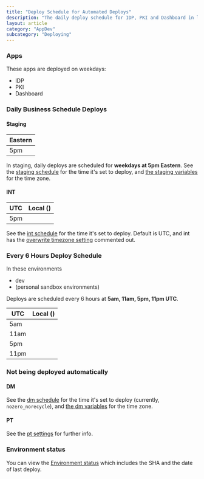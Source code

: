 ```yaml
---
title: "Deploy Schedule for Automated Deploys"
description: "The daily deploy schedule for IDP, PKI and Dashboard in lower environments"
layout: article
category: "AppDev"
subcategory: "Deploying"
---
```


### Apps

These apps are deployed on weekdays:

- IDP
- PKI
- Dashboard

### Daily Business Schedule Deploys

#### Staging

| Eastern  |
|----------|
| 5pm      |

In staging, daily deploys are scheduled for **weekdays at 5pm Eastern**. See the [staging schedule][staging-specific-timing] for the time it's set to deploy, and [the staging variables][staging-specific-time-zone] for the time zone.

[staging-specific-timing]: https://github.com/18F/identity-terraform/blob/main/asg_recycle/schedule.tf#L15-L20
[staging-specific-time-zone]: https://github.com/18F/identity-devops-private/blob/main/vars/staging.tfvars#L4-L5

#### INT

| UTC  | Local (<lg-local-zone-name />) |
|------|--------------------------------|
| 5pm  | <lg-local-time utc="5pm" />    |

See the [int schedule][int-specific-timing] for the time it's set to deploy. Default is UTC, and int has the [overwrite timezone setting][int-specific-time-zone] commented out.

[int-specific-timing]: https://github.com/18F/identity-terraform/blob/main/asg_recycle/schedule.tf#L15-L20
[int-specific-time-zone]: https://github.com/18F/identity-devops-private/blob/main/vars/int.tfvars#L4-L5

### Every 6 Hours Deploy Schedule

In these environments

- dev
- (personal sandbox environments)

Deploys are scheduled every 6 hours at **5am, 11am, 5pm, 11pm UTC**.

| UTC  | Local (<lg-local-zone-name />) |
|------|--------------------------------|
| 5am  | <lg-local-time utc="5am" />    |
| 11am | <lg-local-time utc="11am" />   |
| 5pm  | <lg-local-time utc="5pm" />    |
| 11pm | <lg-local-time utc="11pm" />   |

### Not being deployed automatically

#### DM

See the [dm schedule][dm-specific-timing] for the time it's set to deploy (currently, `nozero_norecycle`), and [the dm variables][dm-specific-time-zone] for the time zone.

[dm-specific-timing]: https://github.com/18F/identity-terraform/blob/main/asg_recycle/schedule.tf#L3-L7
[dm-specific-time-zone]: https://github.com/18F/identity-devops-private/blob/main/vars/dm.tfvars#L4-L5

#### PT

See the [pt settings][pt-settings] for further info.

[pt-settings]: https://github.com/18F/identity-devops-private/blob/main/vars/pt.tfvars#L6

### Environment status

You can view the [Environment status](https://dashboard.int.identitysandbox.gov/env) which includes the SHA and the date of last deploy.
